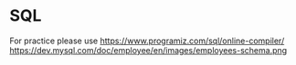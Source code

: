 # SQL
For practice please use 
https://www.programiz.com/sql/online-compiler/
https://dev.mysql.com/doc/employee/en/images/employees-schema.png
